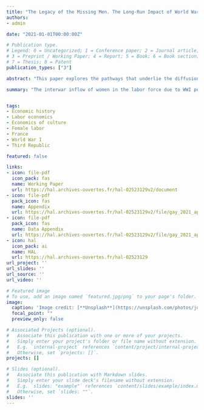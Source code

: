 ```yaml
---
title: "The Legacy of the Missing Men. The Long-Run Impact of World War I on Female Labor Force Participation"
authors:
- admin

date: "2021-01-01T00:00:00Z"

# Publication type.
# Legend: 0 = Uncategorized; 1 = Conference paper; 2 = Journal article;
# 3 = Preprint / Working Paper; 4 = Report; 5 = Book; 6 = Book section;
# 7 = Thesis; 8 = Patent
publication_types: ["3"]

abstract: "This paper explores the pathways that underlie the diffusion of women’s participation in the labor force across generations. I exploit a severe exogenous shock to the sex ratio, World War I in France, which generated a large inflow of women in the labor force after the war. I show that this shock to female labor transmitted to subsequent generations until today. Three mechanisms of intergenerational transmission account for this result: parental transmission, transmission through marriage, and transmission through local social interactions. Beyond behaviors, the war also permanently altered beliefs toward the role of women in the labor force."

summary: "The interwar inflow of women in the labor force due to WWI persisted until today through intergenerational transmission mechanisms."


tags:
- Economic history
- Labor economics
- Economics of culture
- Female labor
- France
- World War I
- Third Republic

featured: false

links:
- icon: file-pdf
  icon_pack: fas
  name: Working Paper
  url: https://hal.archives-ouvertes.fr/hal-02523129v2/document
- icon: file-pdf
  pack_icon: fas
  name: Appendix
  url: https://hal.archives-ouvertes.fr/hal-02523129v2/file/gay_2021_appendix.pdf
- icon: file-pdf
  pack_icon: fas
  name: Data Appendix
  url: https://hal.archives-ouvertes.fr/hal-02523129v2/file/gay_2021_appendix_data.pdf
- icon: hal
  icon_pack: ai
  name: HAL
  url: https://hal.archives-ouvertes.fr/hal-02523129
url_project: ''
url_slides: ''
url_source: ''
url_video: ''

# Featured image
# To use, add an image named `featured.jpg/png` to your page's folder. 
image:
  caption: 'Image credit: [**Unsplash**](https://unsplash.com/photos/jdD8gXaTZsc)'
  focal_point: ""
  preview_only: false

# Associated Projects (optional).
#   Associate this publication with one or more of your projects.
#   Simply enter your project's folder or file name without extension.
#   E.g. `internal-project` references `content/project/internal-project/index.md`.
#   Otherwise, set `projects: []`.
projects: []

# Slides (optional).
#   Associate this publication with Markdown slides.
#   Simply enter your slide deck's filename without extension.
#   E.g. `slides: "example"` references `content/slides/example/index.md`.
#   Otherwise, set `slides: ""`.
slides: ''
---
```

